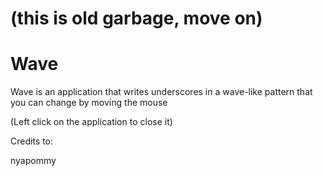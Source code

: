 # (this is old garbage, move on)

# Wave
Wave is an application that writes underscores in a wave-like pattern that you can change by moving the mouse

(Left click on the application to close it)

Credits to:

nyapommy
